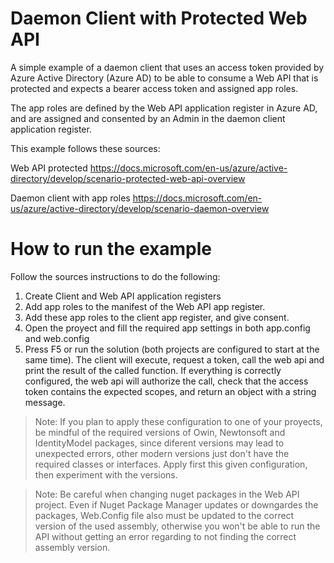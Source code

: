 # Daemon Client with Protected Web API

A simple example of a daemon client that uses an access token provided by Azure Active Directory (Azure AD) to be able to consume a Web API that is protected and expects a bearer access token and assigned app roles. 

The app roles are defined by the Web API application register in Azure AD, and are assigned and consented by an Admin in the daemon client application register.

This example follows these sources:

Web API protected
https://docs.microsoft.com/en-us/azure/active-directory/develop/scenario-protected-web-api-overview

Daemon client with app roles
https://docs.microsoft.com/en-us/azure/active-directory/develop/scenario-daemon-overview

# How to run the example

Follow the sources instructions to do the following:

1. Create Client and Web API application registers
1. Add app roles to the manifest of the Web API app register.
1. Add these app roles to the client app register, and give consent.
1. Open the proyect and fill the required app settings in both app.config and web.config
1. Press F5 or run the solution (both projects are configured to start at the same time). The client will execute, request a token, call the web api and print the result of the called function. If everything is correctly configured, the web api will authorize the call, check that the access token contains the expected scopes, and return an object with a string message.

> Note: If you plan to apply these configuration to one of your proyects, be mindful of the required versions of Owin, Newtonsoft and IdentityModel packages, since diferent versions may lead to unexpected errors, other modern versions just don't have the required classes or interfaces. Apply first this given configuration, then experiment with the versions.

> Note: Be careful when changing nuget packages in the Web API project. Even if Nuget Package Manager updates or downgardes the packages, Web.Config file also must be updated to the correct version of the used assembly, otherwise you won't be able to run the API without getting an error regarding to not finding the correct assembly version.